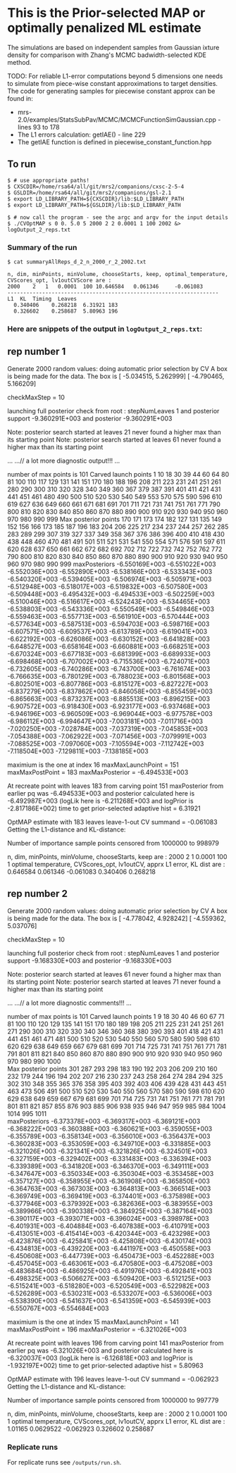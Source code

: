 # This is the Prior-selected MAP or optimally penalized ML estimate

The simulations are based on independent samples from Gaussian ixture density for comparison with Zhang's MCMC badwidth-selected KDE method.

TODO: For reliable L1-error computations beyond 5 dimensions one needs to simulate from piece-wise constant approximations to target densities.  
The code for generating samples for piecewise constant approx can be found in:

* mrs-2.0/examples/StatsSubPav/MCMC/MCMCFunctionSimGaussian.cpp - lines 93 to 178
* The L1 errors calculation: getIAE() - line 229 
* The getIAE function is defined in piecewise_constant_function.hpp

## To run

```%sh
$ # use appropriate paths!
$ CXSCDIR=/home/rsa64/all/git/mrs2/companions/cxsc-2-5-4
$ GSLDIR=/home/rsa64/all/git/mrs2/companions/gsl-2.1
$ export LD_LIBRARY_PATH=${CXSCDIR}/lib:$LD_LIBRARY_PATH
$ export LD_LIBRARY_PATH=${GSLDIR}/lib:$LD_LIBRARY_PATH

$ # now call the program - see the argc and argv for the input details
$ ./CVOptMAP s 0 0. 5.0 5 2000 2 2 0.0001 1 100 2002 &> logOutput_2_reps.txt
```

### Summary of the run

```%sh
$ cat summaryAllReps_d_2_n_2000_r_2_2002.txt

n, dim, minPoints, minVolume, chooseStarts, keep, optimal_temperature, CVScores_opt, lv1outCVScore are : 
2000	2	1	0.0001	100	10.646584	0.061346	 -0.061083
-------------------------------------------------------------------
L1	KL	Timing	Leaves	
  0.340406	  0.268218	6.31921	183
  0.326602	  0.258687	5.80963	196
```

### Here are snippets of the output in `logOutput_2_reps.txt`:



rep number 1
------------

Generate 2000 random values:
 doing automatic prior selection by CV 
A box is being made for the data.  The box is 
[ -5.034515,  5.262999]  [ -4.790465,  5.166209]  

 checkMaxStep = 10

launching full posterior check from root :
stepNumLeaves 1 and posterior support -9.360291E+003 and posterior -9.360291E+003

Note: posterior search started at leaves 21 never found a higher max than its starting point
Note: posterior search started at leaves 61 never found a higher max than its starting point

...
...// a lot more diagnostic output!!!
...

number of max points is 101
Carved launch points
1	10	18	30	39	44	60	64	80	81	100	110	117	129	131	141	151	170	180	188	196	208	211	223	231	241	251	261	280	290	300	310	320	328	340	349	360	367	379	387	391	401	411	421	431	441	451	461	480	490	500	510	520	530	540	549	553	570	575	590	596	610	619	627	636	649	660	661	671	681	691	701	711	721	731	741	751	761	771	790	800	810	820	830	840	850	860	870	880	890	900	910	920	930	940	950	960	970	980	990	999	
Max posterior points
170	171	173	174	182	127	131	135	149	152	156	166	173	185	187	196	183	204	206	225	217	234	237	244	257	262	285	283	289	299	307	319	327	337	349	358	367	376	386	396	400	410	418	430	438	448	460	470	481	491	501	511	521	531	541	550	554	571	576	591	597	611	620	628	637	650	661	662	672	682	692	702	712	722	732	742	752	762	772	790	800	810	820	830	840	850	860	870	880	890	900	910	920	930	940	950	960	970	980	990	999	
maxPosteriors
-6.550169E+003	-6.551022E+003	-6.552036E+003	-6.552890E+003	-6.538166E+003	-6.533343E+003	-6.540320E+003	-6.539405E+003	-6.506974E+003	-6.505971E+003	-6.512948E+003	-6.518017E+003	-6.519832E+003	-6.507580E+003	-6.509448E+003	-6.495432E+003	-6.494533E+003	-6.502259E+003	-6.510046E+003	-6.516617E+003	-6.524243E+003	-6.534465E+003	-6.538803E+003	-6.543336E+003	-6.550549E+003	-6.549846E+003	-6.559463E+003	-6.557713E+003	-6.561910E+003	-6.570444E+003	-6.577634E+003	-6.587513E+003	-6.594703E+003	-6.598716E+003	-6.607571E+003	-6.609537E+003	-6.613789E+003	-6.619041E+003	-6.622192E+003	-6.626086E+003	-6.630152E+003	-6.641828E+003	-6.648527E+003	-6.658164E+003	-6.660881E+003	-6.668251E+003	-6.670324E+003	-6.677183E+003	-6.681399E+003	-6.689933E+003	-6.698468E+003	-6.707002E+003	-6.715536E+003	-6.724071E+003	-6.732605E+003	-6.740286E+003	-6.743700E+003	-6.761674E+003	-6.766635E+003	-6.780129E+003	-6.788023E+003	-6.801568E+003	-6.802501E+003	-6.807786E+003	-6.815127E+003	-6.827227E+003	-6.837279E+003	-6.837862E+003	-6.846058E+003	-6.855459E+003	-6.865663E+003	-6.873237E+003	-6.885513E+003	-6.896215E+003	-6.907572E+003	-6.918430E+003	-6.923177E+003	-6.937468E+003	-6.946196E+003	-6.960509E+003	-6.969044E+003	-6.977578E+003	-6.986112E+003	-6.994647E+003	-7.003181E+003	-7.011716E+003	-7.020250E+003	-7.028784E+003	-7.037319E+003	-7.045853E+003	-7.054388E+003	-7.062922E+003	-7.071456E+003	-7.079991E+003	-7.088525E+003	-7.097060E+003	-7.105594E+003	-7.112742E+003	-7.118504E+003	-7.129811E+003	-7.138185E+003	

maximium is the one at index 16
maxMaxLaunchPoint = 151
maxMaxPostPoint = 183
maxMaxPosterior = -6.494533E+003

At recreate point with leaves 183
from carving point 151
maxPosterior from earlier pq was -6.494533E+003 and posterior calculated here is -6.492987E+003
(logLik here is -6.211268E+003 and logPrior is -2.817186E+002)
time to get prior-selected adaptive hist = 6.31921

OptMAP estimate with 183 leaves
leave-1-out CV summand =  -0.061083
Getting the L1-distance and KL-distance: 

Number of importance sample points censored from 1000000 to 998979

n, dim, minPoints, minVolume, chooseStarts, keep are : 2000	2	1	0.0001	100	1
optimal temperature, CVScores_opt, lv1outCV, apprx L1 error, KL dist are : 0.646584	0.061346	 -0.061083	  0.340406  0.268218

rep number 2
------------

Generate 2000 random values:
 doing automatic prior selection by CV 
A box is being made for the data.  The box is 
[ -4.778042,  4.928242]  [ -4.559362,  5.037076]  

 checkMaxStep = 10

launching full posterior check from root :
stepNumLeaves 1 and posterior support -9.168330E+003 and posterior -9.168330E+003

Note: posterior search started at leaves 61 never found a higher max than its starting point
Note: posterior search started at leaves 71 never found a higher max than its starting point

...
...// a lot more diagnostic comments!!!
...

number of max points is 101
Carved launch points
1	9	18	30	40	46	60	67	71	81	100	110	120	129	135	141	151	170	180	189	198	205	211	225	231	241	251	261	271	290	300	310	320	330	340	346	360	368	380	390	393	401	418	421	431	441	451	461	471	481	500	510	520	530	540	550	560	570	580	590	598	610	620	629	638	649	659	667	679	681	699	701	714	725	731	741	751	761	771	781	791	801	811	821	840	850	860	870	880	890	900	910	920	930	940	950	960	970	980	990	1000	
Max posterior points
301	287	293	298	183	190	192	203	206	209	210	160	232	179	244	196	194	202	207	216	230	237	243	258	264	274	284	294	325	302	310	348	355	365	376	358	395	403	392	403	406	439	428	431	443	451	463	473	506	491	500	510	520	530	540	550	560	570	580	590	598	610	620	629	638	649	659	667	679	681	699	701	714	725	731	741	751	761	771	781	791	801	811	821	857	855	876	903	885	906	938	935	946	947	959	985	984	1004	1014	995	1011	
maxPosteriors
-6.373378E+003	-6.369317E+003	-6.369121E+003	-6.368222E+003	-6.360388E+003	-6.360621E+003	-6.359055E+003	-6.355789E+003	-6.358134E+003	-6.356010E+003	-6.356437E+003	-6.360283E+003	-6.353059E+003	-6.349710E+003	-6.331885E+003	-6.321026E+003	-6.321341E+003	-6.321826E+003	-6.324501E+003	-6.327159E+003	-6.329402E+003	-6.331483E+003	-6.336394E+003	-6.339389E+003	-6.341820E+003	-6.346370E+003	-6.349111E+003	-6.347647E+003	-6.350334E+003	-6.350304E+003	-6.353458E+003	-6.357127E+003	-6.358955E+003	-6.361908E+003	-6.365850E+003	-6.364763E+003	-6.367303E+003	-6.364813E+003	-6.366514E+003	-6.369749E+003	-6.369419E+003	-6.374401E+003	-6.375898E+003	-6.377946E+003	-6.379392E+003	-6.382636E+003	-6.383955E+003	-6.389966E+003	-6.390338E+003	-6.384925E+003	-6.387164E+003	-6.390117E+003	-6.393071E+003	-6.396024E+003	-6.398978E+003	-6.401931E+003	-6.404884E+003	-6.407838E+003	-6.410791E+003	-6.413051E+003	-6.415414E+003	-6.420344E+003	-6.423298E+003	-6.423876E+003	-6.425841E+003	-6.425808E+003	-6.430174E+003	-6.434813E+003	-6.439220E+003	-6.441197E+003	-6.450558E+003	-6.450608E+003	-6.447739E+003	-6.450473E+003	-6.452288E+003	-6.457045E+003	-6.463061E+003	-6.470580E+003	-6.475208E+003	-6.483684E+003	-6.486925E+003	-6.491976E+003	-6.492841E+003	-6.498325E+003	-6.506627E+003	-6.509420E+003	-6.512125E+003	-6.515241E+003	-6.518280E+003	-6.520549E+003	-6.522982E+003	-6.526289E+003	-6.530231E+003	-6.533207E+003	-6.536006E+003	-6.538390E+003	-6.541637E+003	-6.541359E+003	-6.545939E+003	-6.550767E+003	-6.554684E+003	

maximium is the one at index 15
maxMaxLaunchPoint = 141
maxMaxPostPoint = 196
maxMaxPosterior = -6.321026E+003

At recreate point with leaves 196
from carving point 141
maxPosterior from earlier pq was -6.321026E+003 and posterior calculated here is -6.320037E+003
(logLik here is -6.126818E+003 and logPrior is -1.932197E+002)
time to get prior-selected adaptive hist = 5.80963

OptMAP estimate with 196 leaves
leave-1-out CV summand =  -0.062923
Getting the L1-distance and KL-distance: 

Number of importance sample points censored from 1000000 to 997779

n, dim, minPoints, minVolume, chooseStarts, keep are : 2000	2	1	0.0001	100	1
optimal temperature, CVScores_opt, lv1outCV, apprx L1 error, KL dist are : 1.01165	0.0629522	 -0.062923	  0.326602  0.258687

### Replicate runs
For replicate runs see `/outputs/run.sh`.
